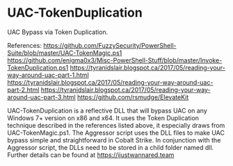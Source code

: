 # UAC-TokenDuplication
UAC Bypass via Token Duplication.

References:
https://github.com/FuzzySecurity/PowerShell-Suite/blob/master/UAC-TokenMagic.ps1
https://github.com/enigma0x3/Misc-PowerShell-Stuff/blob/master/Invoke-TokenDuplication.ps1
https://tyranidslair.blogspot.ca/2017/05/reading-your-way-around-uac-part-1.html
https://tyranidslair.blogspot.ca/2017/05/reading-your-way-around-uac-part-2.html
https://tyranidslair.blogspot.ca/2017/05/reading-your-way-around-uac-part-3.html
https://github.com/rsmudge/ElevateKit

UAC-TokenDuplication is a reflective DLL that will bypass UAC on any Windows 7+ version on x86 and x64.  It uses the Token Duplication technique described in the references listed above, it especially draws from UAC-TokenMagic.ps1.  The Aggressor script uses the DLL files to make UAC bypass simple and straightforward in Cobalt Strike.  In conjunction with the Aggressor script, the DLLs need to be stored in a child folder named dll.  Further details can be found at https://ijustwannared.team
